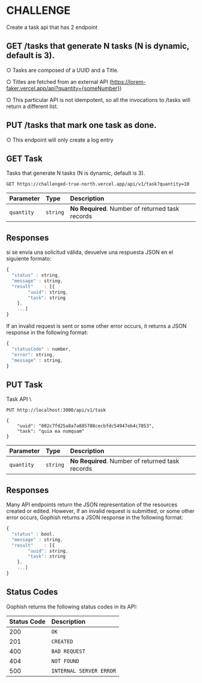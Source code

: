 # CHALLENGE

Create a task api that has 2 endpoint

## GET /tasks that generate N tasks (N is dynamic, default is 3).

○ Tasks are composed of a UUID and a Title.

○ Titles are fetched from an external API
(https://lorem-faker.vercel.app/api?quantity={someNumber})

○ This particular API is not idempotent, so all the invocations to /tasks will return a different list.

##  PUT /tasks that mark one task as done.
○ This endpoint will only create a log entry


##  GET Task

Tasks that generate N tasks (N is dynamic, default is 3).

```http
GET https://challenged-true-north.vercel.app/api/v1/task?quantity=10
```

| Parameter | Type | Description |
| :--- | :--- | :--- |
| `quantity` | `string` | **No Required**. Number of returned task records |

## Responses

si se envía una solicitud válida, devuelve una respuesta JSON en el siguiente formato:

```javascript
{
  "status" : string,
  "message" : string,
  "result"    : [{
        "uuid": string,
        "task": string
    },
    ...]
}
```

If an invalid request is sent or some other error occurs, it returns a JSON response in the following format:

```javascript
{
  "statusCode" : number,
  "error": string,
  "message" : string,
}
```

##  PUT Task

Task API \

```http
PUT http://localhost:3000/api/v1/task

{
    "uuid": "002c7fd25a8a7a885708cecbfdc54947eb4c7053",
    "task": "quia ea numquam"
}
```

| Parameter | Type | Description |
| :--- | :--- | :--- |
| `quantity` | `string` | **No Required**. Number of returned task records |

## Responses

Many API endpoints return the JSON representation of the resources created or edited. However, if an invalid request is submitted, or some other error occurs, Gophish returns a JSON response in the following format:

```javascript
{
  "status" : bool,
  "message" : string,
  "result"    : [{
        "uuid": string,
        "task": string
    },
    ...]
}
```

## Status Codes

Gophish returns the following status codes in its API:

| Status Code | Description |
| :--- | :--- |
| 200 | `OK` |
| 201 | `CREATED` |
| 400 | `BAD REQUEST` |
| 404 | `NOT FOUND` |
| 500 | `INTERNAL SERVER ERROR` |